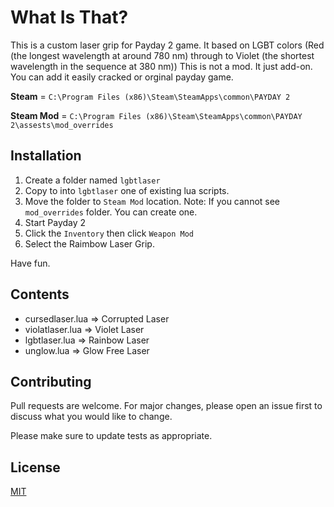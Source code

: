# What Is That?

This is a custom laser grip for Payday 2 game. 
It based on LGBT colors (Red (the longest wavelength at around 780 nm) through to Violet (the shortest wavelength in the sequence at 380 nm))
This is not a mod. It just add-on. You can add it easily cracked or orginal payday game.

**Steam** = `C:\Program Files (x86)\Steam\SteamApps\common\PAYDAY 2`

**Steam Mod** = `C:\Program Files (x86)\Steam\SteamApps\common\PAYDAY 2\assests\mod_overrides`

## Installation

1) Create a folder named `lgbtlaser`
2) Copy to into `lgbtlaser` one of existing lua scripts.
3) Move the folder to `Steam Mod` location.
Note: If you cannot see `mod_overrides` folder. You can create one.
4) Start Payday 2 
5) Click the `Inventory` then click `Weapon Mod` 
6) Select the Raimbow Laser Grip.

Have fun.

## Contents 
- cursedlaser.lua => Corrupted Laser
- violatlaser.lua => Violet Laser
- lgbtlaser.lua => Rainbow Laser
- unglow.lua => Glow Free Laser

## Contributing
Pull requests are welcome. For major changes, please open an issue first to discuss what you would like to change.

Please make sure to update tests as appropriate.

## License
[MIT](https://choosealicense.com/licenses/mit/)
